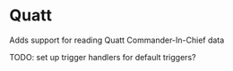 # Quatt

Adds support for reading Quatt Commander-In-Chief data

TODO: set up trigger handlers for default triggers?
